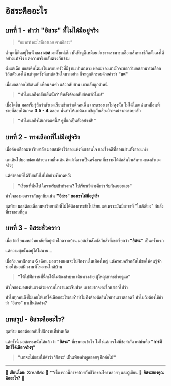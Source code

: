 # อิสระคืออะไร  

## บทที่ 1 - คำว่า "อิสระ" ที่ไม่ได้มีอยู่จริง  
> “อยากทำอะไรก็เอาเลย ตามอิสระ”  

คำพูดนี้ติดอยู่ในหัวของ **มอส** มาตั้งแต่เด็ก มันฟังดูดีเหมือนว่าเขาจะสามารถเลือกเส้นทางชีวิตตัวเองได้อย่างแท้จริง แต่ความจริงกลับตรงกันข้าม  

ตั้งแต่เด็ก มอสเติบโตมาในครอบครัวที่มีฐานะปานกลาง พ่อแม่ของเขามักจะบอกว่ามอสสามารถเลือกชีวิตตัวเองได้ แต่ทุกครั้งที่เขาตัดสินใจบางอย่าง ก็จะถูกตีกรอบด้วยคำว่า **"แต่"**  

เมื่อมอสออกไปเล่นกับเพื่อนจนค่ำ แล้วกลับบ้าน เขากลับถูกตำหนิ  

> **"ทำไมแกถึงกลับเย็นนัก? ทีหลังต้องกลับก่อนห้าโมง!"**  

เมื่อโตขึ้น มอสเริ่มรู้สึกว่าตัวเองเรียนช้ากว่าเด็กคนอื่น เกรดของเขาไม่สูงนัก ไม่ได้โดดเด่นเหมือนพี่ชายที่สอบได้เกรด **3.5 - 4** ตลอด นั่นทำให้เขาต้องเผชิญกับเสียงวิจารณ์จากครอบครัว  

> **"ทำไมแกถึงได้เกรดแค่นี้? ดูพี่แกเป็นตัวอย่างสิ!"**  

## บทที่ 2 - ทางเลือกที่ไม่มีอยู่จริง  
เมื่อต้องเลือกมหาวิทยาลัย มอสสมัครไว้สองแห่งที่เขาสนใจ และโชคดีที่สอบผ่านทั้งสองแห่ง  

เขาเดินไปบอกพ่อแม่ด้วยความตื่นเต้น คิดว่านี่อาจเป็นครั้งแรกที่เขาจะได้ตัดสินใจเส้นทางของตัวเองจริงๆ  

แต่คำตอบที่ได้รับกลับไม่ใช่อย่างที่คาดหวัง  

> **"เรียนที่นั่นไป ใครจะรับเข้าทำงาน? ไปเรียนวิศวะดีกว่า รับกันเยอะแยะ"**  

หัวใจของมอสราวกับถูกบีบแน่น **"อิสระ" ของเขาไม่มีอยู่จริง**  

สุดท้าย มอสต้องเลือกมหาวิทยาลัยที่ไม่ได้ต้องการเข้าไปเรียน แค่เพราะมันมีสาขาที่ “ใกล้เคียง” กับสิ่งที่เขาชอบที่สุด  

## บทที่ 3 - อิสระชั่วคราว  
เมื่อเข้าเรียนมหาวิทยาลัยที่อยู่ห่างไกลจากบ้าน มอสเริ่มสัมผัสกับสิ่งที่เขาเรียกว่า **"อิสระ"** เป็นครั้งแรก  

แต่ความสุขนั้นอยู่ได้ไม่นาน...  

เมื่อถึงเวลาฝึกงาน 6 เดือน มอสวางแผนจะไปฝึกงานในเมืองใหญ่ แต่ครอบครัวกลับไปขอให้คนรู้จักช่วยให้มอสฝึกงานที่โรงงานใกล้บ้าน  

> **"ให้ไปฝึกงานที่นี่จะได้ไม่ต้องลำบาก เดินทางง่าย ผู้ใหญ่เขาจะช่วยดูแล"**  

หัวใจของมอสเต้นแรงด้วยความโกรธและเจ็บปวด เขาอยากจะตะโกนออกไปว่า  

ทำไมทุกคนถึงไม่เคยให้เขาได้เลือกอะไรเลย?
ทำไมถึงต้องตัดสินใจแทนเขาตลอด?
ทำไมถึงต้องใช้คำว่า “อิสระ” มาเป็นข้ออ้าง?

## บทสรุป - อิสระคืออะไร?  
สุดท้าย มอสต้องกลับไปฝึกงานที่บ้านเกิด  

แต่ครั้งนี้ มอสตระหนักได้แล้วว่า **"อิสระ"** ที่เขาเคยเข้าใจ ไม่ใช่แค่การไม่มีข้อจำกัด แต่มันคือ **"การมีสิทธิ์ได้เลือกจริงๆ"**  

> **"เขาจะไม่ยอมให้คำว่า 'อิสระ' เป็นเพียงคำพูดลอยๆ อีกต่อไป"**  

---

📌 **เขียนโดย:** XrealMo
📌 **เรื่องราวนี้อาจคล้ายกับชีวิตของใครหลายๆ และผู้เขียน
📌 **อิสระของคุณคืออะไร?** 💭  
